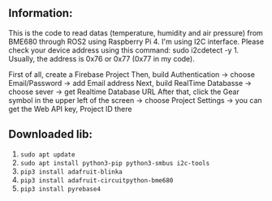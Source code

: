 ## Information:
This is the code to read datas (temperature, humidity and air pressure) from BME680 through ROS2 using Raspberry Pi 4.
I'm using I2C interface. Please check your device address using this command: sudo i2cdetect -y 1. Usually, the address is 0x76 or 0x77 (0x77 in my code).

First of all, create a Firebase Project 
Then, build Authentication -> choose Email/Password -> add Email address
Next, build RealTime Databasse -> choose sever -> get Realtime Database URL
After that, click the Gear symbol in the upper left of the screen -> choose Project Settings -> you can get the Web API key, Project ID there

## Downloaded lib:
1. `sudo apt update`
2. `sudo apt install python3-pip python3-smbus i2c-tools` 
3. `pip3 install adafruit-blinka`
4. `pip3 install adafruit-circuitpython-bme680`
5. `pip3 install pyrebase4`

